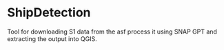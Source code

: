 # ShipDetection
Tool for downloading S1 data from the asf process it using SNAP GPT and extracting the output into QGIS. 
